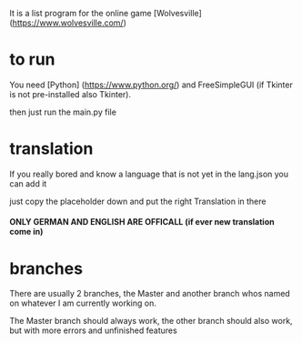 It is a list program for the online game [Wolvesville] (https://www.wolvesville.com/) 

# to run 
You need [Python] (https://www.python.org/) and FreeSimpleGUI (if Tkinter is not pre-installed also Tkinter). 


then just run the main.py file

# translation
If you really bored and know a language that is not yet in the lang.json you can add it

just copy the placeholder down and put the right Translation in there

#### ONLY GERMAN AND ENGLISH ARE OFFICALL (if ever new translation come in)

# branches 
There are usually 2 branches, the Master and another branch whos named on whatever I am currently working on. 

The Master branch should always work, the other branch should also work, but with more errors and unfinished features


